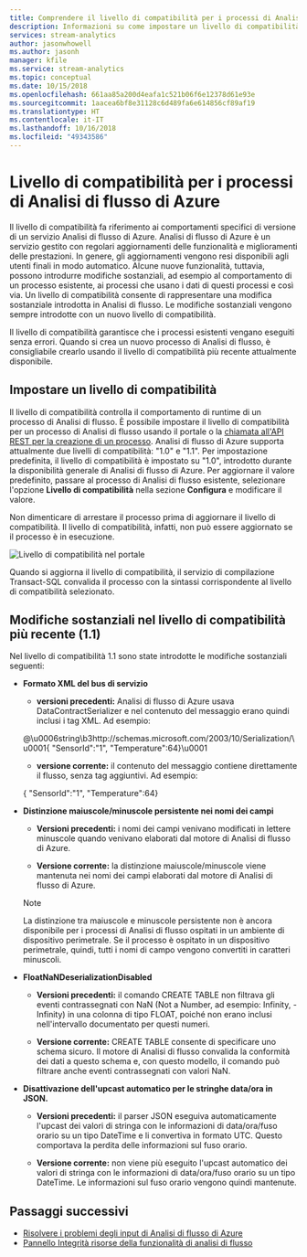 ```yaml
---
title: Comprendere il livello di compatibilità per i processi di Analisi di flusso di Azure
description: Informazioni su come impostare un livello di compatibilità per un processo di Analisi di flusso di Azure e modifiche sostanziali nel livello di compatibilità più recente
services: stream-analytics
author: jasonwhowell
ms.author: jasonh
manager: kfile
ms.service: stream-analytics
ms.topic: conceptual
ms.date: 10/15/2018
ms.openlocfilehash: 661aa85a200d4eafa1c521b06f6e12378d61e93e
ms.sourcegitcommit: 1aacea6bf8e31128c6d489fa6e614856cf89af19
ms.translationtype: HT
ms.contentlocale: it-IT
ms.lasthandoff: 10/16/2018
ms.locfileid: "49343586"
---
```

# <a name="compatibility-level-for-azure-stream-analytics-jobs"></a>Livello di compatibilità per i processi di Analisi di flusso di Azure
 
Il livello di compatibilità fa riferimento ai comportamenti specifici di versione di un servizio Analisi di flusso di Azure. Analisi di flusso di Azure è un servizio gestito con regolari aggiornamenti delle funzionalità e miglioramenti delle prestazioni. In genere, gli aggiornamenti vengono resi disponibili agli utenti finali in modo automatico. Alcune nuove funzionalità, tuttavia, possono introdurre modifiche sostanziali, ad esempio al comportamento di un processo esistente, ai processi che usano i dati di questi processi e così via. Un livello di compatibilità consente di rappresentare una modifica sostanziale introdotta in Analisi di flusso. Le modifiche sostanziali vengono sempre introdotte con un nuovo livello di compatibilità. 

Il livello di compatibilità garantisce che i processi esistenti vengano eseguiti senza errori. Quando si crea un nuovo processo di Analisi di flusso, è consigliabile crearlo usando il livello di compatibilità più recente attualmente disponibile. 
 
## <a name="set-a-compatibility-level"></a>Impostare un livello di compatibilità 

Il livello di compatibilità controlla il comportamento di runtime di un processo di Analisi di flusso. È possibile impostare il livello di compatibilità per un processo di Analisi di flusso usando il portale o la [chiamata all'API REST per la creazione di un processo](https://docs.microsoft.com/rest/api/streamanalytics/stream-analytics-job). Analisi di flusso di Azure supporta attualmente due livelli di compatibilità: "1.0" e "1.1". Per impostazione predefinita, il livello di compatibilità è impostato su "1.0", introdotto durante la disponibilità generale di Analisi di flusso di Azure. Per aggiornare il valore predefinito, passare al processo di Analisi di flusso esistente, selezionare l'opzione **Livello di compatibilità** nella sezione **Configura** e modificare il valore. 

Non dimenticare di arrestare il processo prima di aggiornare il livello di compatibilità. Il livello di compatibilità, infatti, non può essere aggiornato se il processo è in esecuzione. 

![Livello di compatibilità nel portale](media\stream-analytics-compatibility-level/image1.png)

 
Quando si aggiorna il livello di compatibilità, il servizio di compilazione Transact-SQL convalida il processo con la sintassi corrispondente al livello di compatibilità selezionato. 

## <a name="major-changes-in-the-latest-compatibility-level-11"></a>Modifiche sostanziali nel livello di compatibilità più recente (1.1)

Nel livello di compatibilità 1.1 sono state introdotte le modifiche sostanziali seguenti:

* **Formato XML del bus di servizio**  

  * **versioni precedenti:** Analisi di flusso di Azure usava DataContractSerializer e nel contenuto del messaggio erano quindi inclusi i tag XML. Ad esempio: 
    
   @\u0006string\b3http://schemas.microsoft.com/2003/10/Serialization/\u0001{ "SensorId":"1", "Temperature":64\}\u0001 

  * **versione corrente:** il contenuto del messaggio contiene direttamente il flusso, senza tag aggiuntivi. Ad esempio: 
  
   { "SensorId":"1", "Temperature":64} 
 
* **Distinzione maiuscole/minuscole persistente nei nomi dei campi**  

  * **Versioni precedenti:** i nomi dei campi venivano modificati in lettere minuscole quando venivano elaborati dal motore di Analisi di flusso di Azure. 

  * **Versione corrente:** la distinzione maiuscole/minuscole viene mantenuta nei nomi dei campi elaborati dal motore di Analisi di flusso di Azure. 

  > [!NOTE] 
  > La distinzione tra maiuscole e minuscole persistente non è ancora disponibile per i processi di Analisi di flusso ospitati in un ambiente di dispositivo perimetrale. Se il processo è ospitato in un dispositivo perimetrale, quindi, tutti i nomi di campo vengono convertiti in caratteri minuscoli. 

* **FloatNaNDeserializationDisabled**  

  * **Versioni precedenti:** il comando CREATE TABLE non filtrava gli eventi contrassegnati con NaN (Not a Number, ad esempio: Infinity, -Infinity) in una colonna di tipo FLOAT, poiché non erano inclusi nell'intervallo documentato per questi numeri.

  * **Versione corrente:** CREATE TABLE consente di specificare uno schema sicuro. Il motore di Analisi di flusso convalida la conformità dei dati a questo schema e, con questo modello, il comando può filtrare anche eventi contrassegnati con valori NaN. 

* **Disattivazione dell'upcast automatico per le stringhe data/ora in JSON.**  

  * **Versioni precedenti:** il parser JSON eseguiva automaticamente l'upcast dei valori di stringa con le informazioni di data/ora/fuso orario su un tipo DateTime e li convertiva in formato UTC. Questo comportava la perdita delle informazioni sul fuso orario.

  * **Versione corrente:** non viene più eseguito l'upcast automatico dei valori di stringa con le informazioni di data/ora/fuso orario su un tipo DateTime. Le informazioni sul fuso orario vengono quindi mantenute. 

## <a name="next-steps"></a>Passaggi successivi
* [Risolvere i problemi degli input di Analisi di flusso di Azure](stream-analytics-troubleshoot-input.md)
* [Pannello Integrità risorse della funzionalità di analisi di flusso](stream-analytics-resource-health.md)